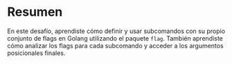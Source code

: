 # Resumen

En este desafío, aprendiste cómo definir y usar subcomandos con su propio conjunto de flags en Golang utilizando el paquete `flag`. También aprendiste cómo analizar los flags para cada subcomando y acceder a los argumentos posicionales finales.
